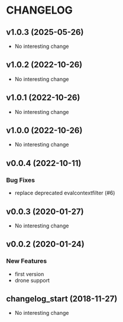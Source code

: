 # CHANGELOG

## v1.0.3 (2025-05-26)

- No interesting change

## v1.0.2 (2022-10-26)

- No interesting change

## v1.0.1 (2022-10-26)

- No interesting change

## v1.0.0 (2022-10-26)

- No interesting change

## v0.0.4 (2022-10-11)

### Bug Fixes

- replace deprecated evalcontextfilter (#6)

## v0.0.3 (2020-01-27)

- No interesting change

## v0.0.2 (2020-01-24)

### New Features

- first version
- drone support

## changelog_start (2018-11-27)

- No interesting change


